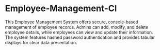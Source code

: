 # Employee-Management-CI
This Employee Management System offers secure, console-based management of employee records. Admins can add, modify, and delete employee details, while employees can view and update their information. The system features hashed password authentication and provides tabular displays for clear data presentation.
